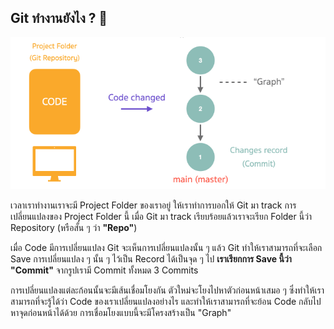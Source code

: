 ## Git ทำงานยังไง ? 🚀

![How git works](./images/how-git-works-1.png)

เวลาเราทำงานเราจะมี Project Folder ของเราอยู่ ให้เราทำการบอกให้ Git มา track การเปลี่ยนแปลงของ Project Folder นี้ เมื่อ Git มา track เรียบร้อยแล้วเราจะเรียก Folder นี้ว่า Repository (หรือสั้น ๆ ว่า **"Repo"**) 

เมื่อ Code มีการเปลี่ยนแปลง Git จะเห็นการเปลี่ยนแปลงนั้น ๆ แล้ว Git ทำให้เราสามารถที่จะเลือก Save การเปลี่ยนแปลง ๆ นั้น ๆ ไว้เป็น Record ได้เป็นจุด ๆ ไป **เราเรียกการ Save นี้ว่า "Commit"** จากรูปเรามี Commit ทั้งหมด 3 Commits

การเปลี่ยนแปลงแต่ละก้อนนั้นจะมีเส้นเชื่อมโยงกัน ตัวใหม่จะโยงไปหาตัวก่อนหน้าเสมอ ๆ ซึ่งทำให้เราสามารถที่จะรู้ได้ว่า Code ของเราเปลี่ยนแปลงอย่างไร และทำให้เราสามารถที่จะย้อน Code กลับไปหาจุดก่อนหน้าได้ด้วย การเชื่อมโยงแบบนี้จะมีโครงสร้างเป็น "Graph"



